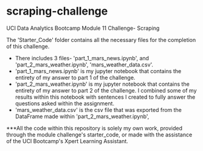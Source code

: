 # scraping-challenge
UCI Data Analytics Bootcamp Module 11 Challenge- Scraping

The 'Starter_Code' folder contains all the necessary files for the completion of this challenge.

- There includes 3 files- 'part_1_mars_news.ipynb', and 'part_2_mars_weather.ipynb', 'mars_weather_data.csv'.
- 'part_1_mars_news.ipynb' is my jupyter notebook that contains the entirety of my answer to part 1 of the challenge.
- 'part_2_mars_weather.ipynb' is my jupyter notebook that contains the entirety of my answer to part 2 of the challenge. I combined some of my results within this notebook with sentences I created to fully answer the questions asked within the assignment. 
- 'mars_weather_data.csv' is the csv file that was exported from the DataFrame made within 'part_2_mars_weather.ipynb',

***All the code within this repository is solely my own work, provided through the module challenge's starter_code, or made with the assistance of the UCI Bootcamp's Xpert Learning Assistant. 

